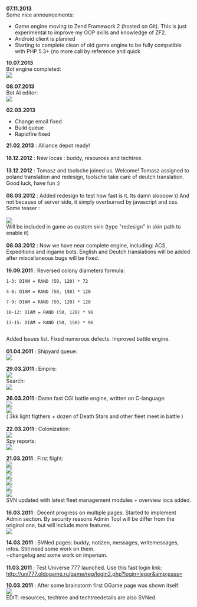 **07.11.2013**<br>
Some nice announcements:<br>
<ul><li>Game engine moving to Zend Framework 2 (hosted on Git). This is just experimental to improve my OOP skills and knowledge of ZF2.<br>
</li><li>Android client is planned<br>
</li><li>Starting to complete clean of old game engine to be fully compatible with PHP 5.3+  (no more call by reference and quick <? tags)</li></ul>

<b>10.07.2013</b><br>
Bot engine completed:<br>
<img src='http://ogamespec.com/imgstore/whc51dd5050c32f8.jpg' />

<b>08.07.2013</b><br>
Bot AI editor:<br>
<img src='http://ogamespec.com/imgstore/resized_whc51dabba016b15.jpg' />

<b>02.03.2013</b><br>
- Change email fixed<br>
- Build queue<br>
- Rapidfire fixed<br>

<b>21.02.2013</b> : Alliance depot ready!<br>
<br>
<b>18.12.2012</b> : New locas : buddy, resources and techtree.<br>
<br>
<b>13.12.2012</b> : Tomasz and toolsche joined us. Welcome! Tomasz assigned to poland translation and redesign, toolsche take care of deutch translation. Good luck, have fun :)<br>
<br>
<b>08.03.2012</b> : Added redesign to test how fast is it. Its damn sloooow )) And not because of server side, it simply overburned by javascript and css. Some teaser :<br>
<br>
<img src='http://ogamespec.com/imgstore/resized_whc4f65a6d576292.jpg'> <br>
Will be included in game as custom skin (type "redesign" in skin path to enable it)<br>
<br>
<b>08.03.2012</b> : Now we have near complete engine, including: ACS, Expeditions and ingame bots. English and Deutch translations will be added after miscellaneous bugs will be fixed.<br>
<br>
<b>19.09.2011</b> : Reversed colony diameters formula:<br>
<pre><code>1-3: DIAM = RAND (50, 120) * 72<br>
4-6: DIAM = RAND (50, 150) * 120<br>
7-9: DIAM = RAND (50, 120) * 120<br>
10-12: DIAM = RAND (50, 120) * 96<br>
13-15: DIAM = RAND (50, 150) * 96<br>
</code></pre>
Added Issues list. Fixed numerous defects. Improved battle engine.<br>
<br>
<b>01.04.2011</b> : Shipyard queue:<br>
<img src='http://ogamespec.com/imgstore/whc4d95b79f2081e.jpg'>

<b>29.03.2011</b> : Empire:<br>
<img src='http://ogamespec.com/imgstore/whc4d9199bfb7766.jpg'><br>
Search:<br>
<img src='http://ogamespec.com/imgstore/whc4d91bf99bbb36.jpg'><br>

<b>26.03.2011</b> : Damn fast CGI battle engine, written on C-language:<br>
<img src='http://ogamespec.com/imgstore/whc4d8e106f9fd18.jpg'><br>
<img src='http://ogamespec.com/imgstore/whc4d8e1074df54c.jpg'><br>
( 3kk light figthers + dozen of Death Stars and other fleet meet in battle )<br>
<br>
<b>22.03.2011</b> : Colonization:<br>
<img src='http://ogamespec.com/imgstore/whc4d88a63dbf46f.jpg'><br>
Spy reports:<br>
<img src='http://ogamespec.com/imgstore/whc4d88a80a8636c.jpg'>

<b>21.03.2011</b> : First flight:<br>
<img src='http://ogamespec.com/imgstore/whc4d872f36f25de.jpg'><br>
<img src='http://ogamespec.com/imgstore/whc4d872f55a0363.jpg'><br>
<img src='http://ogamespec.com/imgstore/whc4d872f8a3b58b.jpg'><br>
<img src='http://ogamespec.com/imgstore/whc4d872f9886662.jpg'><br>
<img src='http://ogamespec.com/imgstore/whc4d872fd8d930b.jpg'><br>
<img src='http://ogamespec.com/imgstore/whc4d87339654956.jpg'><br>
SVN updated with latest fleet management modules + overview loca added.<br>
<br>
<b>16.03.2011</b> : Decent progress on multiple pages. Started to implement Admin section. By security reasons Admin Tool will be differ from the original one, but will include more features.<br>
<img src='http://ogamespec.com/imgstore/whc4d7fe533a9c61.jpg'>

<b>14.03.2011</b> : SVNed pages: buddy, notizen, messages, writemessages, infos. Still need some work on them.<br>
+changelog and some work on imperium.<br>
<br>
<b>11.03.2011</b> : Test Universe 777 launched. Use this fast login link:<br>
<a href='http://uni777.oldogame.ru/game/reg/login2.php?login=legor&pass='><a href='http://uni777.oldogame.ru/game/reg/login2.php?login=legor&pass='>http://uni777.oldogame.ru/game/reg/login2.php?login=legor&amp;pass=</a></a>

<b>10.03.2011</b> : After some brainstorm first OGame page was shown itself:<br>
<img src='http://ogamespec.com/imgstore/whc4d78e760ba013.jpg'><br>
EDIT: resources, techtree and techtreedetails are also SVNed.